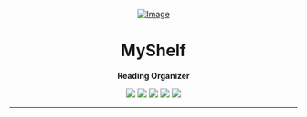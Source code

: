 <div align="center">
  <a href="https://github.com/oJordany/estanteVirtual/">
  
  ![Image](https://user-images.githubusercontent.com/84668196/178267800-4ffb1ddf-6764-4e38-8376-787a59052173.png)
  
  <a/>
  <h1>MyShelf</h1>
  
  **Reading Organizer**
  
  <img src="https://img.shields.io/github/license/ojordany/estanteVirtual?color=%237159C1&style=plastic"/>
  <img src="https://img.shields.io/github/stars/ojordany/estanteVirtual?color=%237159c1"/>
  <img src="https://img.shields.io/github/forks/ojordany/estanteVirtual?color=7159c1"/>
  <img src="https://img.shields.io/github/issues/ojordany/estanteVirtual?color=7159c1"/>
  <img src="https://img.shields.io/github/commit-activity/w/ojordany/estanteVirtual?color=7159c1"/>
 
</div>

---

